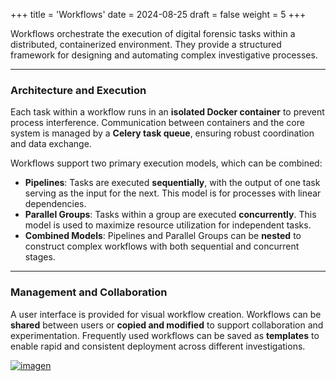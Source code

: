+++
title = 'Workflows'
date = 2024-08-25
draft = false
weight = 5
+++

[](https://www.google.com/search?q=/workflow.png)

Workflows orchestrate the execution of digital forensic tasks within a distributed, containerized environment. They provide a structured framework for designing and automating complex investigative processes.

-----

### Architecture and Execution

Each task within a workflow runs in an **isolated Docker container** to prevent process interference. Communication between containers and the core system is managed by a **Celery task queue**, ensuring robust coordination and data exchange.

Workflows support two primary execution models, which can be combined:

  * **Pipelines**: Tasks are executed **sequentially**, with the output of one task serving as the input for the next. This model is for processes with linear dependencies.
  * **Parallel Groups**: Tasks within a group are executed **concurrently**. This model is used to maximize resource utilization for independent tasks.
  * **Combined Models**: Pipelines and Parallel Groups can be **nested** to construct complex workflows with both sequential and concurrent stages.

-----

### Management and Collaboration

A user interface is provided for visual workflow creation. Workflows can be **shared** between users or **copied and modified** to support collaboration and experimentation. Frequently used workflows can be saved as **templates** to enable rapid and consistent deployment across different investigations.

[![imagen](/workflow.png)](/workflow.png)

